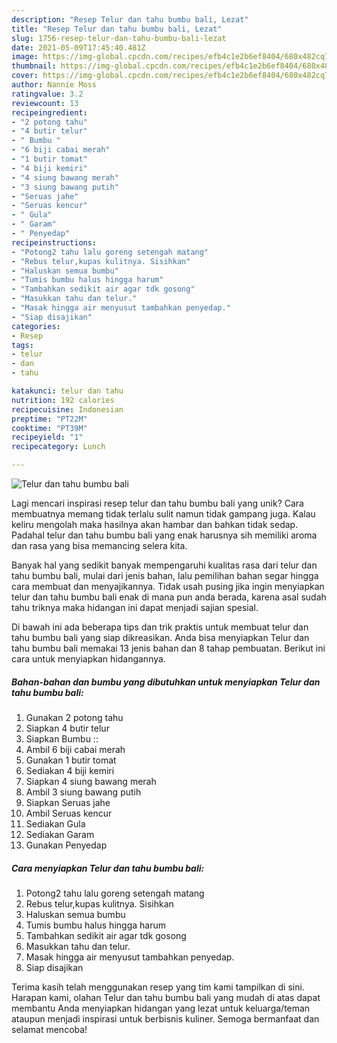 ```yaml
---
description: "Resep Telur dan tahu bumbu bali, Lezat"
title: "Resep Telur dan tahu bumbu bali, Lezat"
slug: 1756-resep-telur-dan-tahu-bumbu-bali-lezat
date: 2021-05-09T17:45:40.481Z
image: https://img-global.cpcdn.com/recipes/efb4c1e2b6ef8404/680x482cq70/telur-dan-tahu-bumbu-bali-foto-resep-utama.jpg
thumbnail: https://img-global.cpcdn.com/recipes/efb4c1e2b6ef8404/680x482cq70/telur-dan-tahu-bumbu-bali-foto-resep-utama.jpg
cover: https://img-global.cpcdn.com/recipes/efb4c1e2b6ef8404/680x482cq70/telur-dan-tahu-bumbu-bali-foto-resep-utama.jpg
author: Nannie Moss
ratingvalue: 3.2
reviewcount: 13
recipeingredient:
- "2 potong tahu"
- "4 butir telur"
- " Bumbu "
- "6 biji cabai merah"
- "1 butir tomat"
- "4 biji kemiri"
- "4 siung bawang merah"
- "3 siung bawang putih"
- "Seruas jahe"
- "Seruas kencur"
- " Gula"
- " Garam"
- " Penyedap"
recipeinstructions:
- "Potong2 tahu lalu goreng setengah matang"
- "Rebus telur,kupas kulitnya. Sisihkan"
- "Haluskan semua bumbu"
- "Tumis bumbu halus hingga harum"
- "Tambahkan sedikit air agar tdk gosong"
- "Masukkan tahu dan telur."
- "Masak hingga air menyusut tambahkan penyedap."
- "Siap disajikan"
categories:
- Resep
tags:
- telur
- dan
- tahu

katakunci: telur dan tahu 
nutrition: 192 calories
recipecuisine: Indonesian
preptime: "PT22M"
cooktime: "PT39M"
recipeyield: "1"
recipecategory: Lunch

---
```



![Telur dan tahu bumbu bali](https://img-global.cpcdn.com/recipes/efb4c1e2b6ef8404/680x482cq70/telur-dan-tahu-bumbu-bali-foto-resep-utama.jpg)

Lagi mencari inspirasi resep telur dan tahu bumbu bali yang unik? Cara membuatnya memang tidak terlalu sulit namun tidak gampang juga. Kalau keliru mengolah maka hasilnya akan hambar dan bahkan tidak sedap. Padahal telur dan tahu bumbu bali yang enak harusnya sih memiliki aroma dan rasa yang bisa memancing selera kita.



Banyak hal yang sedikit banyak mempengaruhi kualitas rasa dari telur dan tahu bumbu bali, mulai dari jenis bahan, lalu pemilihan bahan segar hingga cara membuat dan menyajikannya. Tidak usah pusing jika ingin menyiapkan telur dan tahu bumbu bali enak di mana pun anda berada, karena asal sudah tahu triknya maka hidangan ini dapat menjadi sajian spesial.


Di bawah ini ada beberapa tips dan trik praktis untuk membuat telur dan tahu bumbu bali yang siap dikreasikan. Anda bisa menyiapkan Telur dan tahu bumbu bali memakai 13 jenis bahan dan 8 tahap pembuatan. Berikut ini cara untuk menyiapkan hidangannya.

<!--inarticleads1-->

##### Bahan-bahan dan bumbu yang dibutuhkan untuk menyiapkan Telur dan tahu bumbu bali:

1. Gunakan 2 potong tahu
1. Siapkan 4 butir telur
1. Siapkan  Bumbu ::
1. Ambil 6 biji cabai merah
1. Gunakan 1 butir tomat
1. Sediakan 4 biji kemiri
1. Siapkan 4 siung bawang merah
1. Ambil 3 siung bawang putih
1. Siapkan Seruas jahe
1. Ambil Seruas kencur
1. Sediakan  Gula
1. Sediakan  Garam
1. Gunakan  Penyedap




<!--inarticleads2-->

##### Cara menyiapkan Telur dan tahu bumbu bali:

1. Potong2 tahu lalu goreng setengah matang
1. Rebus telur,kupas kulitnya. Sisihkan
1. Haluskan semua bumbu
1. Tumis bumbu halus hingga harum
1. Tambahkan sedikit air agar tdk gosong
1. Masukkan tahu dan telur.
1. Masak hingga air menyusut tambahkan penyedap.
1. Siap disajikan




Terima kasih telah menggunakan resep yang tim kami tampilkan di sini. Harapan kami, olahan Telur dan tahu bumbu bali yang mudah di atas dapat membantu Anda menyiapkan hidangan yang lezat untuk keluarga/teman ataupun menjadi inspirasi untuk berbisnis kuliner. Semoga bermanfaat dan selamat mencoba!
